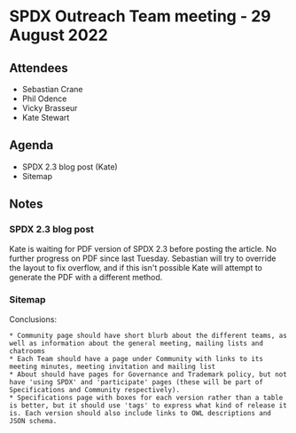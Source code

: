 # SPDX Outreach Team meeting - 29 August 2022

## Attendees

* Sebastian Crane
* Phil Odence
* Vicky Brasseur
* Kate Stewart

## Agenda

* SPDX 2.3 blog post (Kate)
* Sitemap

## Notes

### SPDX 2.3 blog post

Kate is waiting for PDF version of SPDX 2.3 before posting the article. No further progress on PDF since last Tuesday. Sebastian will try to override the layout to fix overflow, and if this isn't possible Kate will attempt to generate the PDF with a different method.

### Sitemap

Conclusions:
    
    * Community page should have short blurb about the different teams, as well as information about the general meeting, mailing lists and chatrooms
    * Each Team should have a page under Community with links to its meeting minutes, meeting invitation and mailing list
    * About should have pages for Governance and Trademark policy, but not have 'using SPDX' and 'participate' pages (these will be part of Specifications and Community respectively).
    * Specifications page with boxes for each version rather than a table is better, but it should use 'tags' to express what kind of release it is. Each version should also include links to OWL descriptions and JSON schema.

